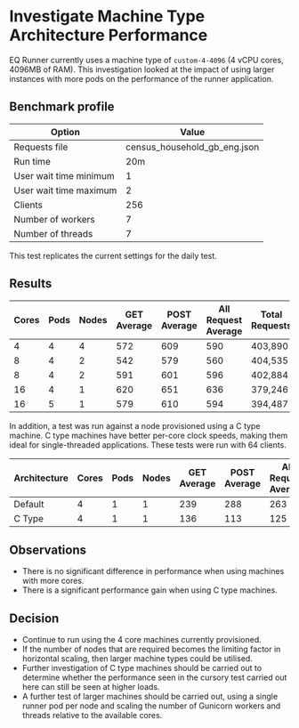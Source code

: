 # Investigate Machine Type Architecture Performance

EQ Runner currently uses a machine type of `custom-4-4096` (4 vCPU cores, 4096MB of RAM). This investigation looked at the impact of using larger instances with more pods on the performance of the runner application.

## Benchmark profile

| Option                 | Value                        |
| ---------------------- | ---------------------------- |
| Requests file          | census_household_gb_eng.json |
| Run time               | 20m                          |
| User wait time minimum | 1                            |
| User wait time maximum | 2                            |
| Clients                | 256                          |
| Number of workers      | 7                            |
| Number of threads      | 7                            |

This test replicates the current settings for the daily test.

## Results

| Cores | Pods | Nodes | GET Average | POST Average | All Request Average | Total Requests |
| ----- | ---- | ----- | ----------- | ------------ | ------------------- | -------------- |
| 4     | 4    | 4     | 572         | 609          | 590                 | 403,890        |
| 8     | 4    | 2     | 542         | 579          | 560                 | 404,535        |
| 8     | 4    | 2     | 591         | 601          | 596                 | 402,884        |
| 16    | 4    | 1     | 620         | 651          | 636                 | 379,246        |
| 16    | 5    | 1     | 579         | 610          | 594                 | 394,487        |

In addition, a test was run against a node provisioned using a C type machine. C type machines have better per-core clock speeds, making them ideal for single-threaded applications. These tests were run with 64 clients.

| Architecture | Cores | Pods | Nodes | GET Average | POST Average | All Request Average | Total Requests |
| ------------ | ----- | ---- | ----- | ----------- | ------------ | ------------------- | -------------- |
| Default      | 4     | 1    | 1     | 239         | 288          | 263                 | 128,808        |
| C Type       | 4     | 1    | 1     | 136         | 113          | 125                 | 139,227        |

## Observations

- There is no significant difference in performance when using machines with more cores.
- There is a significant performance gain when using C type machines.

## Decision

- Continue to run using the 4 core machines currently provisioned.
- If the number of nodes that are required becomes the limiting factor in horizontal scaling, then larger machine types could be utilised.
- Further investigation of C type machines should be carried out to determine whether the performance seen in the cursory test carried out here can still be seen at higher loads.
- A further test of larger machines should be carried out, using a single runner pod per node and scaling the number of Gunicorn workers and threads relative to the available cores.
